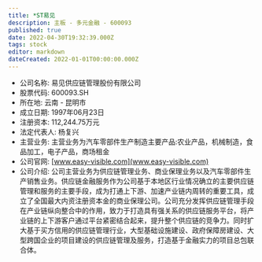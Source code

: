 ```yaml
---
title: *ST易见
description: 主板 - 多元金融 - 600093
published: true
date: 2022-04-30T19:32:39.000Z
tags: stock
editor: markdown
dateCreated: 2022-01-01T00:00:00.000Z
---
```


- 公司名称: 易见供应链管理股份有限公司
- 股票代码: 600093.SH
- 所在地: 云南 - 昆明市
- 成立日期: 1997年06月23日
- 注册资本: 112,244.75万元
- 法定代表人: 杨复兴
- 主营业务: 主营业务为汽车零部件生产制造主要产品:农业产品，机械制造，食品加工，电子产品，商场租金
- 公司官网: [www.easy-visible.com](www.easy-visible.com)
- 公司介绍: 公司主营业务为供应链管理业务、商业保理业务以及汽车零部件生产销售业务。供应链金融服务作为公司基于本地区行业情况确立的主要供应链管理和服务的主要手段，成为打通上下游、加速产业链内周转的重要工具，成立了全国最大内资注册资本金的商业保理公司。公司充分发挥供应链管理手段在产业链纵向整合中的作用，致力于打造具有强关系的供应链服务平台，将产业链的上下游客户通过平台紧密结合起来，提升整个供应链的竞争力。同时扩大基于买方信用的供应链管理行业，大型基础设施建设、政府保障房建设、大型跨国企业的项目建设的供应链管理及服务，打造基于金融实力的项目总包联合体。


